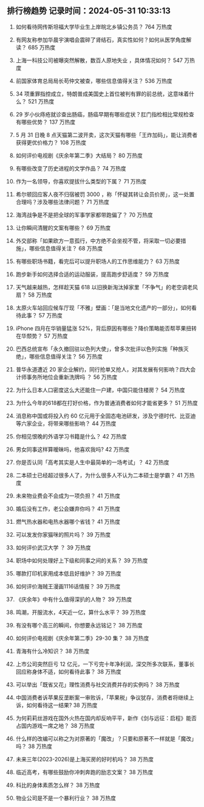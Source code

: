 
## 排行榜趋势 记录时间：2024-05-31 10:33:13
  
  1. 如何看待网传斯坦福大学毕业生上岸皖北乡镇公务员？ 764 万热度
    
  2. 有网友称参加华晨宇演唱会震碎了肾结石，真实性如何？如何从医学角度解读？ 685 万热度
    
  3. 上海一科技公司被曝突然解散，数百人原地失业 ，具体情况如何？ 547 万热度
    
  4. 前国家体育总局局长苟仲文被查，哪些信息值得关注？ 536 万热度
    
  5. 34 项重罪指控成立，特朗普成美国史上首位被判有罪的前总统，这意味着什么？ 521 万热度
    
  6. 29 岁小伙痔疮就诊查出肠癌，肠癌早期有哪些症状？肛门指检相比常规检查有哪些优势？ 137 万热度
    
  7. 5 月 31 日晚 8 点天猫第二波开卖，这次天猫有哪些「王炸加码」，能让消费者获得更优价格力？ 108 万热度
    
  8. 如何评价电视剧《庆余年第二季》大结局？ 80 万热度
    
  9. 有哪些改变了历史进程的文学作品？ 74 万热度
    
  10. 作为一名领导，你喜欢提拔什么类型的下属？ 71 万热度
    
  11. 希尔顿回应客人夜不归宿被罚 3000 ，称「怀疑其转让会员价房」，这一处置合理吗？涉及哪些法律问题？ 71 万热度
    
  12. 海湾战争是不是把全球的军事学家都带跑偏了？ 70 万热度
    
  13. 让你瞬间清醒的文案有哪些？ 69 万热度
    
  14. 外交部称「如果欧方一意孤行，中方绝不会坐视不管，将采取一切必要措施」，哪些信息值得关注？ 68 万热度
    
  15. 有哪些职场书籍，看完后可以提升职场人的工作思维能力？ 63 万热度
    
  16. 跑步新手如何选择合适的运动服装，提高跑步舒适度？ 59 万热度
    
  17. 天气越来越热，怎样趁天猫 618 以旧换新淘汰掉家里「不争气」的老空调老风扇？ 58 万热度
    
  18. 太原火车站回应候车厅现「不雅」壁画：「是当地文化遗产的一部分」，如何看待此事？ 57 万热度
    
  19. iPhone 四月在华销量猛涨 52%，背后原因有哪些？降价策略能否帮苹果扭转在华颓势？ 57 万热度
    
  20. 巴西总统宣布「永久撤回驻以色列大使」，曾多次批评以色列实施「种族灭绝」，哪些信息值得关注？ 56 万热度
    
  21. 普华永道遭近 20 家企业解约，同行抢单又抢人，对其发展有何影响？四大会计师事务所地位会重新洗牌吗 ？ 56 万热度
    
  22. 为什么日本人口密度这么大还能住一户建，中国只能住楼房？ 54 万热度
    
  23. 为什么今年的618都在打好价格，作为普通消费者如何才能省更多？ 51 万热度
    
  24. 消息称中国或将投入约 60 亿元用于全固态电池研发，涉及宁德时代、比亚迪等六家企业，将带来哪些影响？ 44 万热度
    
  25. 你相见恨晚的外语学习书籍是什么？ 42 万热度
    
  26. 男女同事这样算暧昧吗，他喜欢我吗? 42 万热度
    
  27. 你是否认同「高考其实是人生中最简单的一场考试」？ 42 万热度
    
  28. 二本硕士已经超过很多人了，为什么很多人不认为二本硕士是学霸？ 41 万热度
    
  29. 未来物业费会不会成为一项负担？ 41 万热度
    
  30. 婚后没有工作，老公会嫌弃你吗？ 41 万热度
    
  31. 燃气热水器和电热水器哪个省钱？ 41 万热度
    
  32. 可以发发你家猫咪的照片吗？ 39 万热度
    
  33. 如何评价武汉大学 ？ 39 万热度
    
  34. 职场中如何处理好上下级和同事之间的关系？ 39 万热度
    
  35. 哪款打印机家用成本低且好维护？ 39 万热度
    
  36. 如何评价海贼王漫画1116话情报？ 39 万热度
    
  37. 《庆余年》中有什么值得深扒的人物？ 39 万热度
    
  38. 鸣潮，开服流水，4天近一亿，算什么水平？ 39 万热度
    
  39. 有没有哪个高三的瞬间，你想要永远铭记？ 38 万热度
    
  40. 如何评价电视剧《庆余年第二季》29-30 集？ 38 万热度
    
  41. 青海有什么冷知识？ 38 万热度
    
  42. 上市公司突然巨亏 12 亿元，一下亏完十年净利润，深交所多次联系，董事长回应称身体不适，如何看待此事？ 38 万热度
    
  43. 可以举出「既省又花」理性消费与社交消费并存的实例吗？ 38 万热度
    
  44. 中国消费者诉苹果反垄断案一审败诉，「苹果税」争议犹存，消费者将继续上诉，如何看待这一结果? 38 万热度
    
  45. 为何莉莉丝游戏在国外火热在国内却反响平平，新作《剑与远征：启程》能否占国内游戏一席之地？ 38 万热度
    
  46. 什么样的改编可以称之为对原著的「魔改」？只要和原著不一样就是「魔改」吗？ 38 万热度
    
  47. 未来三年(2023-2026)是上海买房的好时机吗？ 38 万热度
    
  48. 临近高考，有哪些鼓励你冲刺奔跑的励志文案？ 38 万热度
    
  49. 科比的身体素质怎么样？ 38 万热度
    
  50. 物业公司是不是一个暴利行业？ 38 万热度
    